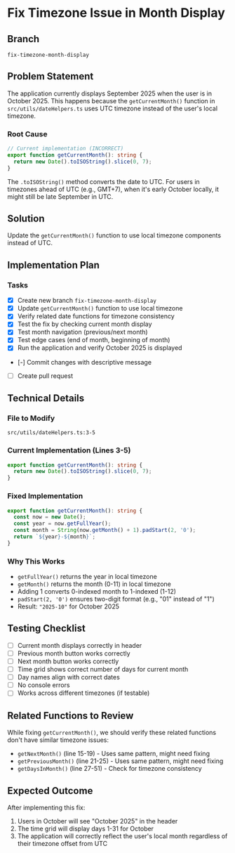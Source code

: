 # Fix Timezone Issue in Month Display

## Branch
`fix-timezone-month-display`

## Problem Statement
The application currently displays September 2025 when the user is in October 2025. This happens because the `getCurrentMonth()` function in `src/utils/dateHelpers.ts` uses UTC timezone instead of the user's local timezone.

### Root Cause
```typescript
// Current implementation (INCORRECT)
export function getCurrentMonth(): string {
  return new Date().toISOString().slice(0, 7);
}
```

The `.toISOString()` method converts the date to UTC. For users in timezones ahead of UTC (e.g., GMT+7), when it's early October locally, it might still be late September in UTC.

## Solution
Update the `getCurrentMonth()` function to use local timezone components instead of UTC.

## Implementation Plan

### Tasks

- [x] Create new branch `fix-timezone-month-display`
- [x] Update `getCurrentMonth()` function to use local timezone
- [x] Verify related date functions for timezone consistency
- [x] Test the fix by checking current month display
- [x] Test month navigation (previous/next month)
- [x] Test edge cases (end of month, beginning of month)
- [x] Run the application and verify October 2025 is displayed
- [-] Commit changes with descriptive message
- [ ] Create pull request

## Technical Details

### File to Modify
`src/utils/dateHelpers.ts:3-5`

### Current Implementation (Lines 3-5)
```typescript
export function getCurrentMonth(): string {
  return new Date().toISOString().slice(0, 7);
}
```

### Fixed Implementation
```typescript
export function getCurrentMonth(): string {
  const now = new Date();
  const year = now.getFullYear();
  const month = String(now.getMonth() + 1).padStart(2, '0');
  return `${year}-${month}`;
}
```

### Why This Works
- `getFullYear()` returns the year in local timezone
- `getMonth()` returns the month (0-11) in local timezone
- Adding 1 converts 0-indexed month to 1-indexed (1-12)
- `padStart(2, '0')` ensures two-digit format (e.g., "01" instead of "1")
- Result: `"2025-10"` for October 2025

## Testing Checklist

- [ ] Current month displays correctly in header
- [ ] Previous month button works correctly
- [ ] Next month button works correctly
- [ ] Time grid shows correct number of days for current month
- [ ] Day names align with correct dates
- [ ] No console errors
- [ ] Works across different timezones (if testable)

## Related Functions to Review
While fixing `getCurrentMonth()`, we should verify these related functions don't have similar timezone issues:

- `getNextMonth()` (line 15-19) - Uses same pattern, might need fixing
- `getPreviousMonth()` (line 21-25) - Uses same pattern, might need fixing
- `getDaysInMonth()` (line 27-51) - Check for timezone consistency

## Expected Outcome
After implementing this fix:
1. Users in October will see "October 2025" in the header
2. The time grid will display days 1-31 for October
3. The application will correctly reflect the user's local month regardless of their timezone offset from UTC
